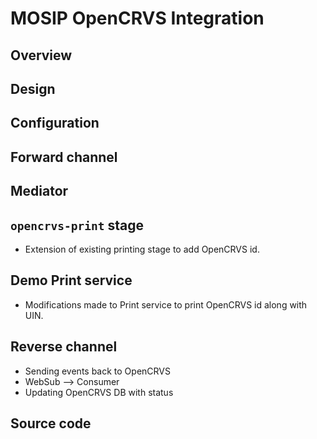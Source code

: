 # MOSIP OpenCRVS Integration

## Overview

## Design

## Configuration

## Forward channel

## Mediator

## `opencrvs-print` stage
* Extension of existing printing stage to add OpenCRVS id.

## Demo Print service
* Modifications made to Print service to print OpenCRVS id along with UIN.

## Reverse channel
* Sending events back to OpenCRVS
* WebSub --> Consumer 
* Updating OpenCRVS DB with status

## Source code



